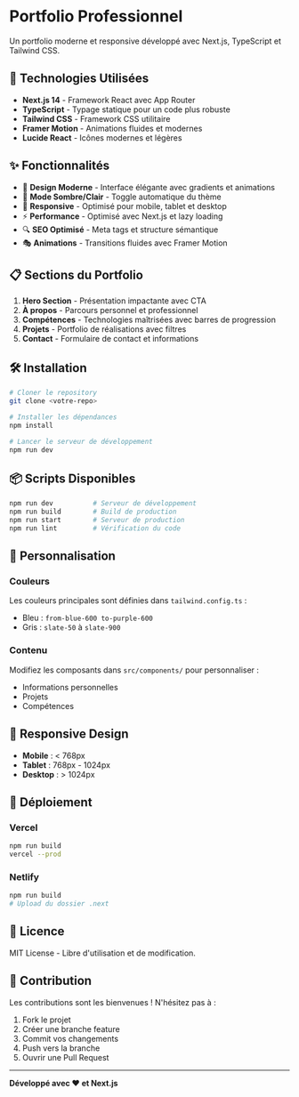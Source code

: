 # Portfolio Professionnel

Un portfolio moderne et responsive développé avec Next.js, TypeScript et Tailwind CSS.

## 🚀 Technologies Utilisées

- **Next.js 14** - Framework React avec App Router
- **TypeScript** - Typage statique pour un code plus robuste
- **Tailwind CSS** - Framework CSS utilitaire
- **Framer Motion** - Animations fluides et modernes
- **Lucide React** - Icônes modernes et légères

## ✨ Fonctionnalités

- 🎨 **Design Moderne** - Interface élégante avec gradients et animations
- 🌙 **Mode Sombre/Clair** - Toggle automatique du thème
- 📱 **Responsive** - Optimisé pour mobile, tablet et desktop
- ⚡ **Performance** - Optimisé avec Next.js et lazy loading
- 🔍 **SEO Optimisé** - Meta tags et structure sémantique
- 🎭 **Animations** - Transitions fluides avec Framer Motion

## 📋 Sections du Portfolio

1. **Hero Section** - Présentation impactante avec CTA
2. **À propos** - Parcours personnel et professionnel
3. **Compétences** - Technologies maîtrisées avec barres de progression
4. **Projets** - Portfolio de réalisations avec filtres
5. **Contact** - Formulaire de contact et informations

## 🛠️ Installation

```bash
# Cloner le repository
git clone <votre-repo>

# Installer les dépendances
npm install

# Lancer le serveur de développement
npm run dev
```

## 📦 Scripts Disponibles

```bash
npm run dev          # Serveur de développement
npm run build        # Build de production
npm run start        # Serveur de production
npm run lint         # Vérification du code
```

## 🎨 Personnalisation

### Couleurs

Les couleurs principales sont définies dans `tailwind.config.ts` :

- Bleu : `from-blue-600 to-purple-600`
- Gris : `slate-50` à `slate-900`

### Contenu

Modifiez les composants dans `src/components/` pour personnaliser :

- Informations personnelles
- Projets
- Compétences

## 📱 Responsive Design

- **Mobile** : < 768px
- **Tablet** : 768px - 1024px
- **Desktop** : > 1024px

## 🚀 Déploiement

### Vercel

```bash
npm run build
vercel --prod
```

### Netlify

```bash
npm run build
# Upload du dossier .next
```

## 📄 Licence

MIT License - Libre d'utilisation et de modification.

## 🤝 Contribution

Les contributions sont les bienvenues ! N'hésitez pas à :

1. Fork le projet
2. Créer une branche feature
3. Commit vos changements
4. Push vers la branche
5. Ouvrir une Pull Request

---

**Développé avec ❤️ et Next.js**
